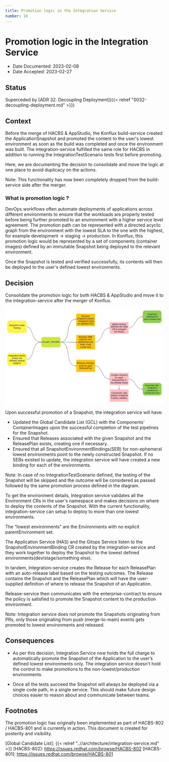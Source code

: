 ```yaml
---
title: Promotion logic in the Integration Service
number: 16
---
```

# Promotion logic in the Integration Service

* Date Documented: 2023-02-08
* Date Accepted: 2023-02-27

## Status

Superceded by [ADR 32. Decoupling Deployment]({{< relref "0032-decoupling-deployment.md" >}})

## Context

Before the merge of HACBS & AppStudio, the Konflux build-service created the
ApplicationSnapshot and promoted the content to the user's lowest environment as soon as
the build was completed and once the environment was built.
The integration-service fulfilled the same role for HACBS in addition to running the
IntegrationTestScenario tests first before promoting.

Here, we are documenting the decision to consolidate and move the logic at one place to avoid duplicacy
on the actions.

Note: This functionality has now been completely dropped from the build-service side after the merger.

### What is promotion logic ?

DevOps workflows often automate deployments of applications across different environments to ensure
that the workloads are properly tested before being further promoted to an environment with a higher
service level agreement.
The promotion path can be represented with a directed acyclic graph from the environment with the
lowest SLA to the one with the highest, for example development -> staging -> production.
In Konflux, this promotion logic would be represented by a set of components (container images) defined by
an immutable Snapshot being deployed to the relevant environment.

Once the Snapshot is tested and verified successfully, its contents will then be deployed to the user's defined
lowest environments.

## Decision

Consolidate the promotion logic for both HACBS & AppStudio and move it to the integration-service after
the merger of Konflux.

![](../diagrams/ADR-0016/promotion-logic.jpg)

Upon successful promotion of a Snapshot, the integration service will have:

* Updated the Global Candidate List (GCL) with the Components' ContainerImages upon the successful completion
  of the test pipelines for the Snapshot.
* Ensured that Releases associated with the given Snapshot and the ReleasePlan exists, creating one if necessary.
* Ensured that all SnapshotEnvironmentBindings(SEB) for non-ephemeral lowest environments point to the
  newly constructed Snapshot. If no SEBs existed to update, the integration service will have created a new binding
  for each of the environments.

Note: In case of no IntegrationTestScenario defined, the testing of the Snapshot will be skipped and the
outcome will be considered as passed followed by the same promotion process defined in the diagram.

To get the environment details, Integration service validates all the Environment CRs in the user's namespace
and makes decisions on where to deploy the contents of the Snapshot.
With the current functionality, integration-service can setup to deploy to more than one lowest environments.

The “lowest environments” are the Environments with no explicit parentEnvironment set.

The Application Service (HAS) and the Gitops Service listen to the SnapshotEnvironmentBinding CR created by the
integration-service and they work together to deploy the Snapshot to the lowest defined environments(dev/stage/something else).

In tandem, Integration-service creates the Release for each ReleasePlan with an auto-release label based on the
testing outcomes.
The Release contains the Snapshot and the ReleasePlan which will have the user-supplied definition of where to
release the Snapshot of an Application.

Release-service then communicates with the enterprise-contract to ensure the policy is satisfied to promote
the Snapshot content to the production environment.

Note: Integration service does not promote the Snapshots originating from PRs, only those originating from
push (merge-to-main) events gets promoted to lowest environments and released.


## Consequences

* As per this decision, Integration Service now holds the full charge to automatically promote the Snapshot of the
  Application to the user’s defined lowest environments only.
  The integration service doesn't hold the control to make promotions to the non-lowest/production environments.

* Once all the tests succeed the Snapshot will always be deployed via a single code path, in a single service.
  This should make future design choices easier to reason about and communicate between teams.


## Footnotes

The promotion logic has originally been implemented as part of HACBS-802 / HACBS-801 and is currently in action.
This document is created for posterity and visibility.

[parentEnvironment]: https://github.com/redhat-appstudio/application-api/blob/5f554103549049bf02c1e344a13f0711081df6a1/api/v1alpha1/environment_types.go#L36-L39
[Global Candidate List]: {{< relref "..//architecture/integration-service.md" >}}
[HACBS-802]: https://issues.redhat.com/browse/HACBS-802
[HACBS-801]: https://issues.redhat.com/browse/HACBS-801
